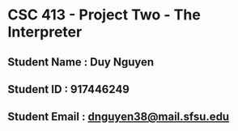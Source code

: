 # CSC 413 - Project Two - The Interpreter

## Student Name  : Duy Nguyen

## Student ID    : 917446249

## Student Email : dnguyen38@mail.sfsu.edu
